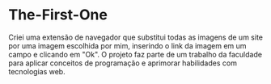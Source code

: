 # The-First-One
Criei uma extensão de navegador que substitui todas as imagens de um site por uma imagem escolhida por mim, inserindo o link da imagem em um campo e clicando em "Ok". O projeto faz parte de um trabalho da faculdade para aplicar conceitos de programação e aprimorar habilidades com tecnologias web.
